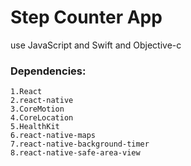 # Step Counter App

use JavaScript and Swift and Objective-c

### Dependencies:

    1.React
    2.react-native
    3.CoreMotion
    4.CoreLocation
    5.HealthKit
    6.react-native-maps
    7.react-native-background-timer
    8.react-native-safe-area-view
